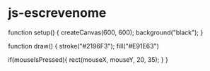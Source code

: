 # js-escrevenome

function setup() {
  createCanvas(600, 600);
  background("black");
}

function draw() {
  stroke("#2196F3");
  fill("#E91E63")
  
  if(mouseIsPressed){
    rect(mouseX, mouseY, 20, 35);
  }
}
